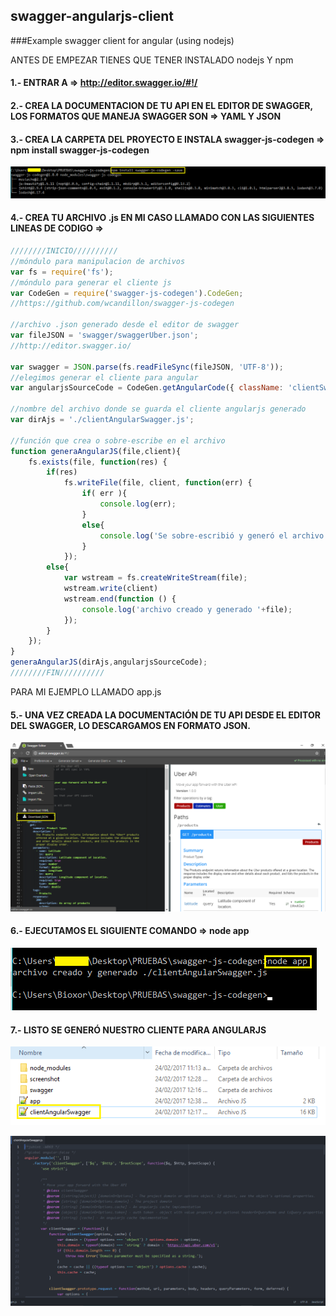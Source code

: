 ## swagger-angularjs-client
###Example swagger client for angular (using nodejs)

ANTES DE EMPEZAR TIENES QUE TENER INSTALADO nodejs Y npm

#### 1.- ENTRAR A => http://editor.swagger.io/#!/

#### 2.- CREA LA DOCUMENTACION DE TU API EN EL EDITOR DE SWAGGER, LOS FORMATOS QUE MANEJA SWAGGER SON => YAML Y JSON

#### 3.- CREA LA CARPETA DEL PROYECTO E INSTALA swagger-js-codegen => npm install swagger-js-codegen

![result firebug](https://github.com/CayetanoHerreraLuisRicardo/swagger-angularjs-client/blob/master/screenshot/2.png)

#### 4.- CREA TU ARCHIVO .js EN MI CASO LLAMADO CON LAS SIGUIENTES LINEAS DE CODIGO =>
```javascript
////////INICIO//////////
//móndulo para manipulacion de archivos
var fs = require('fs');
//móndulo para generar el cliente js
var CodeGen = require('swagger-js-codegen').CodeGen;
//https://github.com/wcandillon/swagger-js-codegen

//archivo .json generado desde el editor de swagger
var fileJSON = 'swagger/swaggerUber.json';
//http://editor.swagger.io/

var swagger = JSON.parse(fs.readFileSync(fileJSON, 'UTF-8'));
//elegimos generar el cliente para angular
var angularjsSourceCode = CodeGen.getAngularCode({ className: 'clientSwagger', swagger: swagger });

//nombre del archivo donde se guarda el cliente angularjs generado
var dirAjs = './clientAngularSwagger.js';

//función que crea o sobre-escribe en el archivo
function generaAngularJS(file,client){
	fs.exists(file, function(res) {
		if(res)
			fs.writeFile(file, client, function(err) {
				if( err ){
					console.log(err);
				}
				else{
					console.log('Se sobre-escribió y generó el archivo '+file);
				}
			});
		else{
			var wstream = fs.createWriteStream(file);
			wstream.write(client)
			wstream.end(function () {
				console.log('archivo creado y generado '+file); 
			});
		}
	});	
}
generaAngularJS(dirAjs,angularjsSourceCode);
////////FIN//////////
```
PARA MI EJEMPLO LLAMADO app.js

#### 5.- UNA VEZ CREADA LA DOCUMENTACIÓN DE TU API DESDE EL EDITOR DEL SWAGGER, LO DESCARGAMOS EN FORMATO JSON.

![download in json format](https://github.com/CayetanoHerreraLuisRicardo/swagger-angularjs-client/blob/master/screenshot/1.png)

#### 6.- EJECUTAMOS EL SIGUIENTE COMANDO => node app

![command](https://github.com/CayetanoHerreraLuisRicardo/swagger-angularjs-client/blob/master/screenshot/3.png)

#### 7.- LISTO SE GENERÓ NUESTRO CLIENTE PARA ANGULARJS

![client generated](https://github.com/CayetanoHerreraLuisRicardo/swagger-angularjs-client/blob/master/screenshot/5.png)

![client generated](https://github.com/CayetanoHerreraLuisRicardo/swagger-angularjs-client/blob/master/screenshot/4.png)
